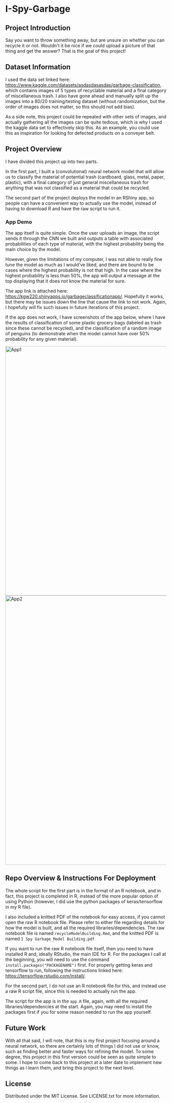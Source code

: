 # I-Spy-Garbage

## Project Introduction
Say you want to throw something away, but are unsure on whether you can recycle it or not. Wouldn't it be nice if we could upload a picture of that thing and get the answer? That is the goal of this project!

## Dataset Information
I used the data set linked here: https://www.kaggle.com/datasets/asdasdasasdas/garbage-classification, which contains images of 5 types of recyclable material and a final category of miscellaneous trash. I also have gone ahead and manually split up the images into a 80/20 training/testing dataset (without randomization, but the order of images does not matter, so this should not add bias).

As a side note, this project could be repeated with other sets of images, and actually gathering all the images can be quite tedious, which is why I used the kaggle data set to effectively skip this. As an example, you could use this as inspiration for looking for defected products on a conveyer belt.

## Project Overview
I have divided this project up into two parts.

In the first part, I built a (convolutional) neural network model that will allow us to classify the material of potential trash (cardboard, glass, metal, paper, plastic), with a final category of just general miscellaneous trash for anything that was not classified as a material that could be recycled. 

The second part of the project deploys the model in an RShiny app, so people can have a convenient way to actually use the model, instead of having to download R and have the raw script to run it. 

### App Demo
The app itself is quite simple. Once the user uploads an image, the script sends it through the CNN we built and outputs a table with associated probabilities of each type of material, with the highest probability being the main choice by the model. 

However, given the limitations of my computer, I was not able to really fine tune the model as much as I would've liked, and there are bound to be cases where the highest probability is not that high. In the case where the highest probability is less than 50%, the app will output a message at the top displaying that it does not know the material for sure. 

The app link is attached here: https://kgw220.shinyapps.io/garbageclassificationapp/. Hopefully it works, but there may be issues down the line that cause the link to not work. Again, I hopefully will fix such issues in future iterations of this project.

If the app does not work, I have screenshots of the app below, where I have the results of classification of some plastic grocery bags (labeled as trash since these cannot be recycled), and the classification of a random image of penguins (to demonstrate when the model cannot have over 50% probability for any given material).

<img width="778" alt="App1" src="https://github.com/user-attachments/assets/0d677070-159c-4a2d-849f-b853586a4385">

<img width="841" alt="App2" src="https://github.com/user-attachments/assets/b79e98b0-79a7-409b-8fd1-24d1255d4c24">


##  Repo Overview & Instructions For Deployment

The whole script for the first part is in the format of an R notebook, and in fact, this project is completed in R, instead of the more popular option of using Python (however, I did use the python packages of keras/tensorflow in my R file). 

I also included a knitted PDF of the notebook for easy access, if you cannot open the raw R notebook file. Please refer to either file regarding details for how the model is built, and all the required libraries/dependencies. The raw notebook file is named `recycleModelBuilding.Rmd`, and the knitted PDF is named `I Spy Garbage_Model Building.pdf`

If you want to run the raw R notebook file itself, then you need to have installed R and, ideally RStudio, the main IDE for R. For the packages I call at the beginning, you will need to use the command `install.packages("PACKAGENAME")` first. For properly getting keras and tensorflow to run, following the instructions linked here: https://tensorflow.rstudio.com/install/. 

For the second part, I do not use an R notebook file for this, and instead use a raw R script file, since this is needed to actually run the app.

The script for the app is in the `app.R` file, again, with all the required libraries/dependencies at the start. Again, you may need to install the packages first if you for some reason needed to run the app yourself. 

## Future Work

With all that said, I will note, that this is my first project focusing around a neural network, so there are certainly lots of things I did not use or know, such as finding better and faster ways for refining the model. To some degree, this project in this first version could be seen as quite simple to some. I hope to come back to this project at a later date to implement new things as I learn them, and bring this project to the next level.

## License

Distributed under the MIT License. See LICENSE.txt for more information.
